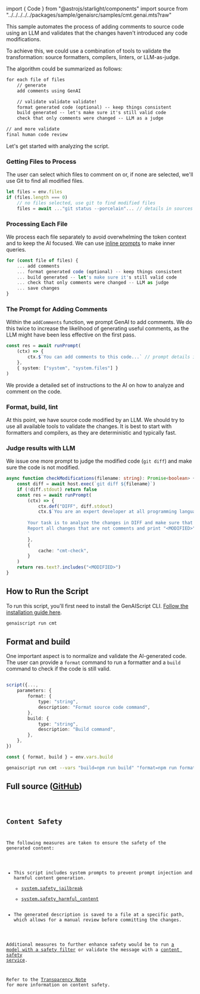 import { Code } from "@astrojs/starlight/components"
import source from "../../../../../packages/sample/genaisrc/samples/cmt.genai.mts?raw"

This sample automates the process of adding comments to source code using an LLM
and validates that the changes haven't introduced any code modifications.

To achieve this, we could use a combination of tools to validate the transformation: source formatters,
compilers, linters, or LLM-as-judge.

The algorithm could be summarized as follows:

```txt
for each file of files
    // generate
    add comments using GenAI

    // validate validate validate!
    format generated code (optional) -- keep things consistent
    build generated -- let's make sure it's still valid code
    check that only comments were changed -- LLM as a judge

// and more validate
final human code review
```

Let's get started with analyzing the script.

### Getting Files to Process

The user can select which files to comment on or, if none are selected, we'll use Git to find all modified files.

```ts
let files = env.files
if (files.length === 0)
    // no files selected, use git to find modified files
    files = await ..."git status --porcelain"... // details in sources
```

### Processing Each File

We process each file separately to avoid overwhelming the token context and to keep the AI focused. We can use [inline prompts](/genaiscript/reference/scripts/inline-prompts) to make inner queries.

```ts
for (const file of files) {
    ... add comments
    ... format generated code (optional) -- keep things consistent
    ... build generated -- let's make sure it's still valid code
    ... check that only comments were changed -- LLM as judge
    ... save changes
}
```

### The Prompt for Adding Comments

Within the `addComments` function, we prompt GenAI to add comments.
We do this twice to increase the likelihood of generating useful comments,
as the LLM might have been less effective on the first pass.

```ts
const res = await runPrompt(
    (ctx) => {
        ctx.$`You can add comments to this code...` // prompt details in sources
    },
    { system: ["system", "system.files"] }
)
```

We provide a detailed set of instructions to the AI on how to analyze and comment on the code.

### Format, build, lint

At this point, we have source code modified by an LLM. We should try to use all available tools to validate the changes. It is best to start with formatters and compilers, as they are deterministic and typically fast.

### Judge results with LLM

We issue one more prompt to judge the modified code (`git diff`) and make sure the code is not modified.

```ts
async function checkModifications(filename: string): Promise<boolean> {
    const diff = await host.exec(`git diff ${filename}`)
    if (!diff.stdout) return false
    const res = await runPrompt(
        (ctx) => {
            ctx.def("DIFF", diff.stdout)
            ctx.$`You are an expert developer at all programming languages.
        
        Your task is to analyze the changes in DIFF and make sure that only comments are modified. 
        Report all changes that are not comments and print "<MODIFIED>".
        `
        },
        {
            cache: "cmt-check",
        }
    )
    return res.text?.includes("<MODIFIED>")
}
```

## How to Run the Script

To run this script, you'll first need to install the GenAIScript CLI. [Follow the installation guide here](https://microsoft.github.io/genaiscript/getting-started/installation).

```sh
genaiscript run cmt
```

## Format and build

One important aspect is to normalize and validate the AI-generated code. The user can provide a `format` command to run a formatter
and a `build` command to check if the code is still valid.

```ts

script({...,
    parameters: {
        format: {
            type: "string",
            description: "Format source code command",
        },
        build: {
            type: "string",
            description: "Build command",
        },
    },
})

const { format, build } = env.vars.build
```

```sh
genaiscript run cmt --vars "build=npm run build" "format=npm run format"
```

## Full source ([GitHub](https://github.com/microsoft/genaiscript/blob/main/packages/sample/genaisrc/samples/cmt.genai.mts))

<Code code={source} wrap={true} lang="ts" title="cmt.genai.mts" />

## Content Safety

The following measures are taken to ensure the safety of the generated content:

-   This script includes system prompts to prevent prompt injection and harmful content generation.
    -   [system.safety_jailbreak](/genaiscript/reference/scripts/system#systemsafety_jailbreak)
    -   [system.safety_harmful_content](/genaiscript/reference/scripts/system#systemsafety_harmful_content)
-   The generated description is saved to a file at a specific path, which allows for a manual review before committing the changes.

Additional measures to further enhance safety would be to run [a model with a safety filter](https://learn.microsoft.com/en-us/azure/ai-services/openai/concepts/content-filter?tabs=warning%2Cuser-prompt%2Cpython-new)
or validate the message with a [content safety service](/genaiscript/reference/scripts/content-safety).

Refer to the [Transparency Note](/genaiscript/reference/transparency-note/) for more information on content safety.